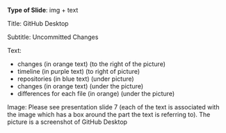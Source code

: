 **Type of Slide**: img + text

Title: GitHub Desktop

Subtitle: Uncommitted Changes

Text:

* changes (in orange text) (to the right of the picture)
* timeline (in purple text) (to right of picture)
* repositories (in blue text) (under picture)
* changes (in orange text) (under the picture)
* differences for each file (in orange) (under the picture)

Image: Please see presentation slide 7 (each of the text is associated with the image which has a box around the part the text is referring to). The picture is a screenshot of GitHub Desktop